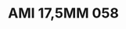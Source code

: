 ---
title: AMI 17,5MM 058
date: 
draft: false

# descripcion
description : Anillo de plata 925 y microcubics.

materials: Plata 925

color: 

dimensions: 17,5 mm diámetro

code: 05-28-1225

type: "Anillos"

categories: []

price: $12.090,00

price_eftvo: $10.280,00

# Images
# first image will be shown in the product page
images:
  # - image: "images/path_to_image"
  # La ubicacion de las imagenes es imagenes/Anillos/Anillos.Microcubic/05-28-1225-ami-17,5mm-058
  - image: "./images/anillos/microcubic/05-28-1225-ami-17,5mm-058.jpg"
---